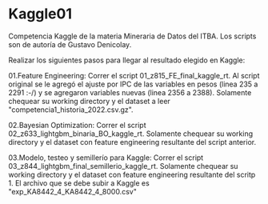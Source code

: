 # Kaggle01
Competencia Kaggle de la materia Mineraria de Datos del ITBA. Los scripts son de autoría de Gustavo Denicolay.

Realizar los siguientes pasos para llegar al resultado elegido en Kaggle:

01.Feature Engineering: Correr el script 01_z815_FE_final_kaggle_rt. Al script original se le agregó el ajuste por IPC de las variables en pesos (linea 235 a 2291 :-/) y se agregaron variables nuevas (linea 2356 a 2388). Solamente chequear su working directory y el dataset a leer "competencia1_historia_2022.csv.gz".

02.Bayesian Optimization: Correr el script 02_z633_lightgbm_binaria_BO_kaggle_rt. Solamente chequear su working directory y el dataset con feature engineering resultante del script anterior.

03.Modelo, testeo y semillerío para Kaggle: Correr el script 03_z844_lightgbm_final_semillerio_kaggle_rt. Solamente chequear su working directory y el dataset con feature engineering resultante del scritp 1. El archivo que se debe subir a Kaggle es "exp_KA8442_4_KA8442_4_8000.csv" 
